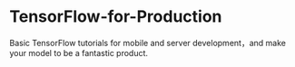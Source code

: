 # TensorFlow-for-Production
Basic TensorFlow tutorials for mobile and server development，and make your model to be a fantastic product.
